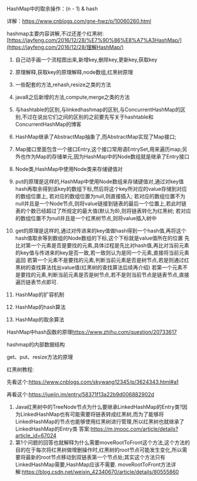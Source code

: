 HashMap中的取余操作：(n - 1) & hash

详解：<https://www.cnblogs.com/gne-hwz/p/10060260.html>

hashmap主要内容讲解,不过还差个红黑树:[https://jayfeng.com/2016/12/28/%E7%90%86%E8%A7%A3HashMap/](https://jayfeng.com/2016/12/28/理解HashMap/)



1. 自己动手画一个流程图出来,新增key,删除key,更新key,获取key
2. 原理解释,获取key的原理解释,node数组,红黑树原理
3. 一些配套的方法,rehash,resize之类的方法
4. java8之后新增的方法,compute,merge之类的方法
5. 与hashtable的区别,与linkedhashmap的区别,与ConcurrentHashMap的区别,不过在说出它们之间的区别的之前要先写关于hashtable和ConcurrentHashMap的博客



1. HashMap继承了AbstractMap抽象了,而AbstractMap实现了Map接口;
2. Map接口里面包含一个接口Entry,这个接口常用语EntrySet,用来遍历map;另外也作为Map的存储单元,因为HashMap中的Node数组就是继承了Entry接口
3. Node类,HashMap中使用Node类来存储键值对
4. put的原理是这样的,HashMap中使用Node数组来存储键值对,通过对key值hash再取余得到该key的数组下标,然后将这个key所对应的value存储到对应的数组位置上,
   若对应的数组位置为null,则直接插入;
   若对应的数组位置不为null并且是一个Node节点,则将value链接到链表的最后一个位置上,若此时链表的个数已经超过了所规定的最大值(默认为8),则将链表转化为红黑树;
   若对应的数组位置不为null并且是一个红黑树节点,则将value插入树中
5. get的原理是这样的,通过对传进来的key值做hash得到一个hash值,再将这个hash值取余等到数组的Node数组的下标,这个下标就是value值所在的位置
   先比对第一个元素是否是要找的元素,具体过程是先比对hash值,再比对当前元素的key值与传进来的key是否一致,若一致则认为是同一个元素,直接将当前元素返回
   若第一个元素不是要找的元素,判断当前元素是否是树节点,若是则通过红黑树的查找算法找出value值(红黑树的查找算法后续再介绍)
   若第一个元素不是要找的元素,判断当前元素是否是树节点,若不是则当前节点是链表节点,直接遍历链表节点即可.
6. HashMap的扩容机制
7. HashMap的hash算法
8. HashMap的取余算法



HashMap中hash函数的原理<https://www.zhihu.com/question/20733617>

hashmap的内部数据结构

get、put、resize方法的原理



红黑树教程:

先看这个:https://www.cnblogs.com/skywang12345/p/3624343.html#a1

再看这个:https://juejin.im/entry/58371f13a22b9d006882902d

1. Java红黑树中的TreeNode节点为什么要继承LinkedHashMap的Entry类?因为LinkedHashMap也有可能需要将链表转成红黑树,而为了能够将LinkedHashMap的节点也能够使用红黑树进行管理,所以红黑树也就继承了LinkedHashMap的Entry类
   答案:https://m.imooc.com/article/details?article_id=67024
2. 第1个问题的回答也就解释为什么需要moveRootToFront这个方法,这个方法的目的在于每次将红黑树做增删操作时,红黑树的root节点可能发生变化,所以需要将最新的root节点移动到双链表第一个节点处;其实这个方法只有LinkedHashMap需要,HashMap应该不需要.
   moveRootToFront方法详解:https://blog.csdn.net/weixin_42340670/article/details/80555860




